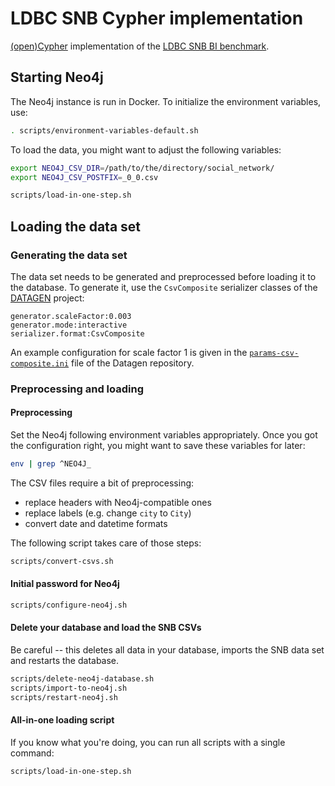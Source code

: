 # LDBC SNB Cypher implementation

[(open)Cypher](http://www.opencypher.org/) implementation of the [LDBC SNB BI benchmark](https://github.com/ldbc/ldbc_snb_docs).

## Starting Neo4j

The Neo4j instance is run in Docker. To initialize the environment variables, use:

```bash
. scripts/environment-variables-default.sh
```

To load the data, you might want to adjust the following variables:

```bash
export NEO4J_CSV_DIR=/path/to/the/directory/social_network/
export NEO4J_CSV_POSTFIX=_0_0.csv
```

```bash
scripts/load-in-one-step.sh
```

## Loading the data set

### Generating the data set

The data set needs to be generated and preprocessed before loading it to the database. To generate it, use the `CsvComposite` serializer classes of the [DATAGEN](https://github.com/ldbc/ldbc_snb_datagen/) project:

```
generator.scaleFactor:0.003
generator.mode:interactive
serializer.format:CsvComposite
```

An example configuration for scale factor 1 is given in the [`params-csv-composite.ini`](https://github.com/ldbc/ldbc_snb_datagen/blob/dev/params-csv-composite.ini) file of the Datagen repository.

### Preprocessing and loading
#### Preprocessing

Set the Neo4j following environment variables appropriately. Once you got the configuration right, you might want to save these variables for later:

```bash
env | grep ^NEO4J_
```

The CSV files require a bit of preprocessing:

* replace headers with Neo4j-compatible ones
* replace labels (e.g. change `city` to `City`)
* convert date and datetime formats

The following script takes care of those steps:

```bash
scripts/convert-csvs.sh
```

#### Initial password for Neo4j

```bash
scripts/configure-neo4j.sh
```

#### Delete your database and load the SNB CSVs

Be careful -- this deletes all data in your database, imports the SNB data set and restarts the database.

```bash
scripts/delete-neo4j-database.sh
scripts/import-to-neo4j.sh
scripts/restart-neo4j.sh
```

#### All-in-one loading script

If you know what you're doing, you can run all scripts with a single command:

```bash
scripts/load-in-one-step.sh
```
